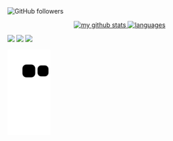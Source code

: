 <img alt="GitHub followers" src="https://img.shields.io/github/followers/lucasbernardo95?color=red&logoColor=blue&style=plastic">

  <a align="center" href="https://lucasbernardo95.github.io">
      <p align="center">
      <img src="https://github-readme-stats.vercel.app/api?username=lucasbernardo95&show_icons=true&theme=tokyonight" alt="my github stats" width="420"/>&nbsp;<img src="https://github-readme-stats.vercel.app/api/top-langs/?username=lucasbernardo95&layout=compact&theme=tokyonight" alt="languages" height="165">
      </p>
  </a>
  
  
  
<div> 
  
  <a href="https://www.instagram.com/lucas.bernnardo/" target="_blank"><img src="https://img.shields.io/badge/-Instagram-%23E4405F?style=for-the-badge&logo=instagram&logoColor=white" target="_blank"></a>
  <a href = "mailto:lucasbernardo95@gmail.com"><img src="https://img.shields.io/badge/-Gmail-%23333?style=for-the-badge&logo=gmail&logoColor=white" target="_blank"></a>
  <a href="https://www.linkedin.com/in/lucas-bernnardo/" target="_blank"><img src="https://img.shields.io/badge/-LinkedIn-%230077B5?style=for-the-badge&logo=linkedin&logoColor=white" target="_blank"></a> 

  ![Snake animation](https://github.com/rafaballerini/rafaballerini/blob/output/github-contribution-grid-snake.svg)
</div>

<!--
**lucasbernardo95/lucasbernardo95** is a ✨ _special_ ✨ repository because its `README.md` (this file) appears on your GitHub profile.
